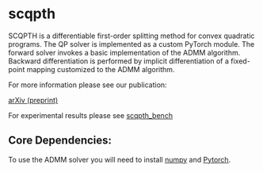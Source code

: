 # scqpth
SCQPTH is a differentiable first-order splitting method for convex quadratic programs. The QP solver is implemented as a custom PyTorch module. The forward solver invokes a basic implementation of the ADMM algorithm. Backward differentiation is performed by implicit differentiation of a fixed-point mapping customized to the ADMM algorithm.

For more information please see our publication:

[arXiv (preprint)](https://arxiv.org/abs/2308.08232)

For experimental results please see [scqpth_bench](https://github.com/ipo-lab/scqpth_bench)

## Core Dependencies:
To use the ADMM solver you will need to install [numpy](https://numpy.org) and [Pytorch](https://pytorch.org).
